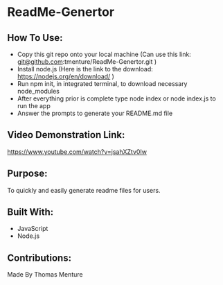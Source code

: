 # ReadMe-Genertor

## How To Use:
* Copy this git repo onto your local machine (Can use this link: git@github.com:tmenture/ReadMe-Genertor.git )
* Install node.js (Here is the link to the download: https://nodejs.org/en/download/ )
* Run npm init, in integrated terminal, to download necessary node_modules 
* After everything prior is complete type node index or node index.js to run the app
* Answer the prompts to generate your README.md file

## Video Demonstration Link:
https://www.youtube.com/watch?v=jsahXZtv0Iw

## Purpose:
To quickly and easily generate readme files for users.

## Built With:
* JavaScript
* Node.js

## Contributions:
Made By Thomas Menture
